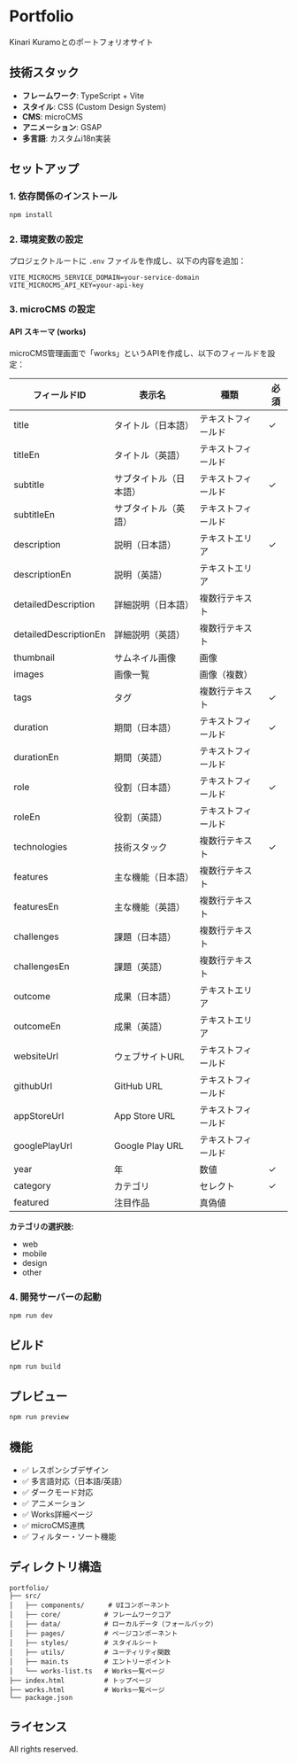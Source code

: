 # Portfolio

Kinari Kuramoとのポートフォリオサイト

## 技術スタック

- **フレームワーク**: TypeScript + Vite
- **スタイル**: CSS (Custom Design System)
- **CMS**: microCMS
- **アニメーション**: GSAP
- **多言語**: カスタムi18n実装

## セットアップ

### 1. 依存関係のインストール

```bash
npm install
```

### 2. 環境変数の設定

プロジェクトルートに `.env` ファイルを作成し、以下の内容を追加：

```
VITE_MICROCMS_SERVICE_DOMAIN=your-service-domain
VITE_MICROCMS_API_KEY=your-api-key
```

### 3. microCMS の設定

#### API スキーマ (works)

microCMS管理画面で「works」というAPIを作成し、以下のフィールドを設定：

| フィールドID | 表示名 | 種類 | 必須 |
|-------------|--------|------|------|
| title | タイトル（日本語） | テキストフィールド | ✓ |
| titleEn | タイトル（英語） | テキストフィールド | |
| subtitle | サブタイトル（日本語） | テキストフィールド | ✓ |
| subtitleEn | サブタイトル（英語） | テキストフィールド | |
| description | 説明（日本語） | テキストエリア | ✓ |
| descriptionEn | 説明（英語） | テキストエリア | |
| detailedDescription | 詳細説明（日本語） | 複数行テキスト | |
| detailedDescriptionEn | 詳細説明（英語） | 複数行テキスト | |
| thumbnail | サムネイル画像 | 画像 | |
| images | 画像一覧 | 画像（複数） | |
| tags | タグ | 複数行テキスト | ✓ |
| duration | 期間（日本語） | テキストフィールド | ✓ |
| durationEn | 期間（英語） | テキストフィールド | |
| role | 役割（日本語） | テキストフィールド | ✓ |
| roleEn | 役割（英語） | テキストフィールド | |
| technologies | 技術スタック | 複数行テキスト | ✓ |
| features | 主な機能（日本語） | 複数行テキスト | |
| featuresEn | 主な機能（英語） | 複数行テキスト | |
| challenges | 課題（日本語） | 複数行テキスト | |
| challengesEn | 課題（英語） | 複数行テキスト | |
| outcome | 成果（日本語） | テキストエリア | |
| outcomeEn | 成果（英語） | テキストエリア | |
| websiteUrl | ウェブサイトURL | テキストフィールド | |
| githubUrl | GitHub URL | テキストフィールド | |
| appStoreUrl | App Store URL | テキストフィールド | |
| googlePlayUrl | Google Play URL | テキストフィールド | |
| year | 年 | 数値 | ✓ |
| category | カテゴリ | セレクト | ✓ |
| featured | 注目作品 | 真偽値 | |

**カテゴリの選択肢:**
- web
- mobile
- design
- other

### 4. 開発サーバーの起動

```bash
npm run dev
```

## ビルド

```bash
npm run build
```

## プレビュー

```bash
npm run preview
```

## 機能

- ✅ レスポンシブデザイン
- ✅ 多言語対応（日本語/英語）
- ✅ ダークモード対応
- ✅ アニメーション
- ✅ Works詳細ページ
- ✅ microCMS連携
- ✅ フィルター・ソート機能

## ディレクトリ構造

```
portfolio/
├── src/
│   ├── components/      # UIコンポーネント
│   ├── core/           # フレームワークコア
│   ├── data/           # ローカルデータ（フォールバック）
│   ├── pages/          # ページコンポーネント
│   ├── styles/         # スタイルシート
│   ├── utils/          # ユーティリティ関数
│   ├── main.ts         # エントリーポイント
│   └── works-list.ts   # Works一覧ページ
├── index.html          # トップページ
├── works.html          # Works一覧ページ
└── package.json
```

## ライセンス

All rights reserved.
